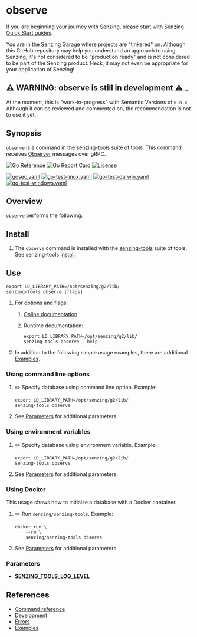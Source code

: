 # observe

If you are beginning your journey with
[Senzing](https://senzing.com/),
please start with
[Senzing Quick Start guides](https://docs.senzing.com/quickstart/).

You are in the
[Senzing Garage](https://github.com/senzing-garage)
where projects are "tinkered" on.
Although this GitHub repository may help you understand an approach to using Senzing,
it's not considered to be "production ready" and is not considered to be part of the Senzing product.
Heck, it may not even be appropriate for your application of Senzing!

## :warning: WARNING: observe is still in development :warning: _

At the moment, this is "work-in-progress" with Semantic Versions of `0.n.x`.
Although it can be reviewed and commented on,
the recommendation is not to use it yet.

## Synopsis

`observe` is a command in the
[senzing-tools](https://github.com/senzing-garage/senzing-tools)
suite of tools.
This command receives
[Observer](https://github.com/senzing-garage/go-observing)
messages over gRPC.

[![Go Reference](https://pkg.go.dev/badge/github.com/senzing-garage/observe.svg)](https://pkg.go.dev/github.com/senzing-garage/observe)
[![Go Report Card](https://goreportcard.com/badge/github.com/senzing-garage/observe)](https://goreportcard.com/report/github.com/senzing-garage/observe)
[![License](https://img.shields.io/badge/License-Apache2-brightgreen.svg)](https://github.com/senzing-garage/observe/blob/main/LICENSE)

[![gosec.yaml](https://github.com/senzing-garage/observe/actions/workflows/gosec.yaml/badge.svg)](https://github.com/senzing-garage/observe/actions/workflows/gosec.yaml)
[![go-test-linux.yaml](https://github.com/senzing-garage/observe/actions/workflows/go-test-linux.yaml/badge.svg)](https://github.com/senzing-garage/observe/actions/workflows/go-test-linux.yaml)
[![go-test-darwin.yaml](https://github.com/senzing-garage/observe/actions/workflows/go-test-darwin.yaml/badge.svg)](https://github.com/senzing-garage/observe/actions/workflows/go-test-darwin.yaml)
[![go-test-windows.yaml](https://github.com/senzing-garage/observe/actions/workflows/go-test-windows.yaml/badge.svg)](https://github.com/senzing-garage/observe/actions/workflows/go-test-windows.yaml)

## Overview

`observe` performs the following:

## Install

1. The `observe` command is installed with the
   [senzing-tools](https://github.com/senzing-garage/senzing-tools)
   suite of tools.
   See senzing-tools [install](https://github.com/senzing-garage/senzing-tools#install).

## Use

```console
export LD_LIBRARY_PATH=/opt/senzing/g2/lib/
senzing-tools observe [flags]
```

1. For options and flags:
    1. [Online documentation](https://hub.senzing.com/senzing-tools/senzing-tools_observe.html)
    1. Runtime documentation:

        ```console
        export LD_LIBRARY_PATH=/opt/senzing/g2/lib/
        senzing-tools observe --help
        ```

1. In addition to the following simple usage examples, there are additional [Examples](docs/examples.md).

### Using command line options

1. :pencil2: Specify database using command line option.
   Example:

    ```console
    export LD_LIBRARY_PATH=/opt/senzing/g2/lib/
    senzing-tools observe
    ```

1. See [Parameters](#parameters) for additional parameters.

### Using environment variables

1. :pencil2: Specify database using environment variable.
   Example:

    ```console
    export LD_LIBRARY_PATH=/opt/senzing/g2/lib/
    senzing-tools observe
    ```

1. See [Parameters](#parameters) for additional parameters.

### Using Docker

This usage shows how to initialze a database with a Docker container.

1. :pencil2: Run `senzing/senzing-tools`.
   Example:

    ```console
    docker run \
        --rm \
        senzing/senzing-tools observe
    ```

1. See [Parameters](#parameters) for additional parameters.

### Parameters

- **[SENZING_TOOLS_LOG_LEVEL](https://github.com/senzing-garage/knowledge-base/blob/main/lists/environment-variables.md#senzing_tools_log_level)**

## References

- [Command reference](https://hub.senzing.com/senzing-tools/senzing-tools_observe.html)
- [Development](docs/development.md)
- [Errors](docs/errors.md)
- [Examples](docs/examples.md)
